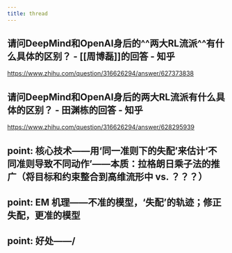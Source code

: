 ```yaml
---
title: thread
---
```


## 请问DeepMind和OpenAI身后的^^两大RL流派^^有什么具体的区别？ - [[周博磊]]的回答 - 知乎
https://www.zhihu.com/question/316626294/answer/627373838
## 请问DeepMind和OpenAI身后的两大RL流派有什么具体的区别？ - 田渊栋的回答 - 知乎
https://www.zhihu.com/question/316626294/answer/628295939
## point: 核心技术——用‘同一准则下的失配’来估计‘不同准则导致不同动作’——本质：拉格朗日乘子法的推广（将目标和约束整合到高维流形中 vs. ？？？）
## point: EM 机理——不准的模型，‘失配’的轨迹；修正失配，更准的模型
## point: 好处——/
##
##
